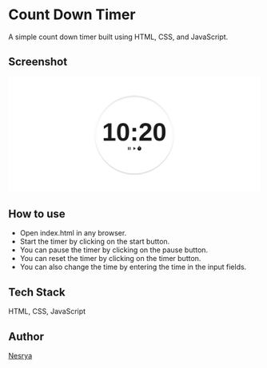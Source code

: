 # Count Down Timer

A simple count down timer built using HTML, CSS, and JavaScript.

## Screenshot

![Screenshot](assets/ss1.png)

## How to use

- Open index.html in any browser.
- Start the timer by clicking on the start button.
- You can pause the timer by clicking on the pause button.
- You can reset the timer by clicking on the timer button.
- You can also change the time by entering the time in the input fields.

## Tech Stack

HTML, CSS, JavaScript

## Author

[Nesrya](https://github.com/NesryaAbdulkadir)
